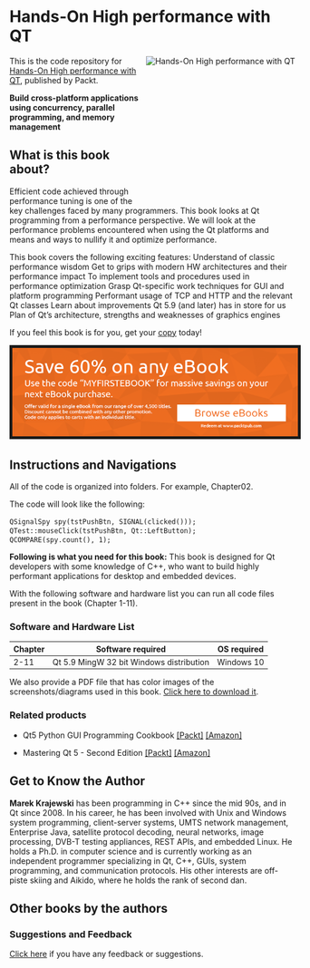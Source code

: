 
# Hands-On High performance with QT

<a href="https://www.packtpub.com/application-development/hands-high-performance-qt?utm_source=github&utm_medium=repository&utm_campaign=9781789531244 "><img src="https://d255esdrn735hr.cloudfront.net/sites/default/files/imagecache/ppv4_main_book_cover/B11480_MockupCover.png" alt="Hands-On High performance with QT" height="256px" align="right"></a>

This is the code repository for [Hands-On High performance with QT](https://www.packtpub.com/application-development/hands-high-performance-qt?utm_source=github&utm_medium=repository&utm_campaign=9781789531244 ), published by Packt.

**Build cross-platform applications using concurrency, parallel programming, and memory management**

## What is this book about?
Efficient code achieved through performance tuning is one of the key challenges faced by many programmers. This book looks at Qt programming from a performance perspective. We will look at the performance problems encountered when using the Qt platforms and means and ways to nullify it and optimize performance.

This book covers the following exciting features:
Understand of classic performance wisdom 
Get to grips with modern HW architectures and their performance impact 
To implement tools and procedures used in performance optimization 
Grasp Qt-specific work techniques for GUI and platform programming 
Performant usage of TCP and HTTP and the relevant Qt classes 
Learn about improvements Qt 5.9 (and later) has in store for us 
Plan of Qt’s architecture, strengths and weaknesses of graphics engines 

If you feel this book is for you, get your [copy](https://www.amazon.com/dp/1789531241) today!

<a href="https://www.packtpub.com/?utm_source=github&utm_medium=banner&utm_campaign=GitHubBanner"><img src="https://raw.githubusercontent.com/PacktPublishing/GitHub/master/GitHub.png" 
alt="https://www.packtpub.com/" border="5" /></a>

## Instructions and Navigations
All of the code is organized into folders. For example, Chapter02.

The code will look like the following:
```
QSignalSpy spy(tstPushBtn, SIGNAL(clicked()));  QTest::mouseClick(tstPushBtn, Qt::LeftButton);
QCOMPARE(spy.count(), 1);
```

**Following is what you need for this book:**
This book is designed for Qt developers with some knowledge of C++, who want to build highly performant applications for desktop and embedded devices.

With the following software and hardware list you can run all code files present in the book (Chapter 1-11).
### Software and Hardware List
| Chapter | Software required | OS required |
| -------- | ------------------------------------ | ----------------------------------- |
| 2-11 | Qt 5.9 MingW 32 bit Windows distribution | Windows 10 |

We also provide a PDF file that has color images of the screenshots/diagrams used in this book. [Click here to download it](https://www.packtpub.com/sites/default/files/downloads/9781789531244_ColorImages.pdf?).

### Related products
* Qt5 Python GUI Programming Cookbook [[Packt]](https://www.packtpub.com/application-development/qt5-python-gui-programming-cookbook?utm_source=github&utm_medium=repository&utm_campaign=9781788831000 ) [[Amazon]](https://www.amazon.com/dp/1788831004)

* Mastering Qt 5 - Second Edition [[Packt]](https://www.packtpub.com/web-development/mastering-qt-5-second-edition?utm_source=github&utm_medium=repository&utm_campaign=9781788995399 ) [[Amazon]](https://www.amazon.com/dp/1786467127)

## Get to Know the Author
**Marek Krajewski**
 has been programming in C++ since the mid 90s, and in Qt since 2008. In his career, he has been involved with Unix and Windows system programming, client-server systems, UMTS network management, Enterprise Java, satellite protocol decoding, neural networks, image processing, DVB-T testing appliances, REST APIs, and embedded Linux. He holds a Ph.D. in computer science and is currently working as an independent programmer specializing in Qt, C++, GUIs, system programming, and communication protocols. His other interests are off-piste skiing and Aikido, where he holds the rank of second dan.


## Other books by the authors
[]()

[]()

[]()

[]()

[]()

### Suggestions and Feedback
[Click here](https://docs.google.com/forms/d/e/1FAIpQLSdy7dATC6QmEL81FIUuymZ0Wy9vH1jHkvpY57OiMeKGqib_Ow/viewform) if you have any feedback or suggestions.


